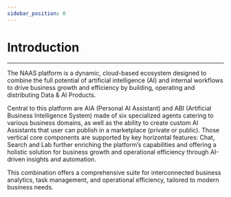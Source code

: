 ```yaml
---
sidebar_position: 0
---
```


# Introduction
---

The NAAS platform is a dynamic, cloud-based ecosystem designed to combine the full potential of artificial intelligence (AI) and internal workflows to drive business growth and efficiency by building, operating and distributing Data & AI Products. 

Central to this platform are AIA (Personal AI Assistant) and ABI (Artificial Business Intelligence System) made of six specialized agents catering to various business domains, as well as the ability to create custom AI Assistants that user can publish in a marketplace (private or public). Those vertical core components are supported by key horizontal features: Chat, Search and Lab further enriching the platform’s capabilities and offering a holistic solution for business growth and operational efficiency through AI-driven insights and automation. 

This combination offers a comprehensive suite for interconnected business analytics, task management, and operational efficiency, tailored to modern business needs.
